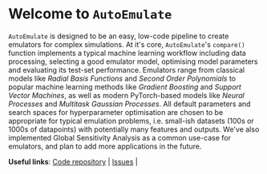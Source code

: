 # Welcome to `AutoEmulate`

`AutoEmulate` is designed to be an easy, low-code pipeline to create emulators for complex simulations. At it's core, `AutoEmulate`'s `compare()` function implements a typical machine learning workflow including data processing, selecting a good emulator model, optimising model parameters and evaluating its test-set performance. Emulators range from classical models like *Radial Basis Functions* and *Second Order Polynomials* to popular machine learning methods like *Gradient Boosting* and *Support Vector Machines*, as well as modern PyTorch-based models like *Neural Processes* and *Multitask Gaussian Processes*. All default parameters and search spaces for hyperparameter optimisation are chosen to be appropriate for typical emulation problems, i.e. small-ish datasets (100s or 1000s of datapoints) with potentially many features and outputs. We've also implemented Global Sensitivity Analysis as a common use-case for emulators, and plan to add more applications in the future.

**Useful links**:
[Code repository](https://github.com/alan-turing-institute/autoemulate) |
[Issues](https://github.com/alan-turing-institute/autoemulate/issues) |

```{tableofcontents}
```
